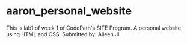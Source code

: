 # aaron_personal_website
This is lab1 of week 1 of CodePath's SITE Program. A personal website using HTML and CSS.
Submitted by: Aileen Ji
